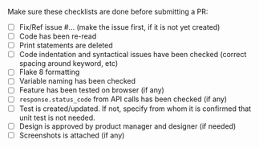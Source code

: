 Make sure these checklists are done before submitting a PR:

- [ ] Fix/Ref issue #... (make the issue first, if it is not yet created)
- [ ] Code has been re-read
- [ ] Print statements are deleted
- [ ] Code indentation and syntactical issues have been checked (correct spacing around keyword, etc)
- [ ] Flake 8 formatting
- [ ] Variable naming has been checked
- [ ] Feature has been tested on browser (if any)
- [ ] `response.status_code` from API calls has been checked (if any)
- [ ] Test is created/updated. If not, specify from whom it is confirmed that unit test is not needed.
- [ ] Design is approved by product manager and designer (if needed)
- [ ] Screenshots is attached (if any)
